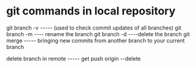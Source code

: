 # git commands in local repository

git branch -v  ----- (used to check commit updates of all branches)
git branch -m <branch-name> ---- rename the branch
git branch -d <branch-name> ----delete the branch
git merge <branch-name>  ----- bringing new commits from another branch to your current branch

delete branch in remote ----- get push origin --delete <remote branch-name>
